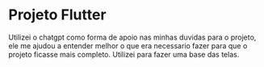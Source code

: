 # Projeto Flutter

Utilizei o chatgpt como forma de apoio nas  minhas duvidas para o projeto, ele me ajudou a entender melhor o que era necessario fazer para que o projeto ficasse mais completo. 
Utilizei para fazer uma base das telas. 
